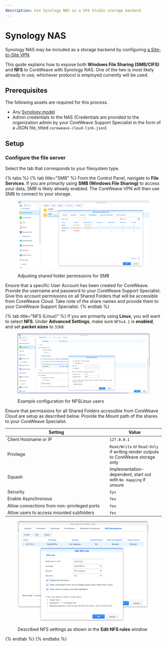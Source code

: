 ```yaml
---
description: Use Synology NAS as a VFX Studio storage backend
---
```


# Synology NAS

Synology NAS may be included as a storage backend by configuring [a Site-to-Site VPN](../../../../coreweave-kubernetes/networking/site-to-site-connections/site-to-site-vpn/).

This guide explains how to expose both **Windows File Sharing (SMB/CIFS)** and **NFS** to CoreWeave with Synology NAS. One of the two is most likely already in use; whichever protocol is employed currently will be used.

## Prerequisites

The following assets are required for this process.

* Any [Synology model](https://www.synology.com/en-us/dsm/packages/Docker)
* Admin credentials to the NAS (Credentials are provided to the organization admin by your CoreWeave Support Specialist in the form of a JSON file, titled `coreweave-cloud-link.json`)

## Setup

### Configure the file server

Select the tab that corresponds to your filesystem type.

{% tabs %}
{% tab title="SMB" %}
From the Control Panel, navigate to **File Services**. If you are primarily using **SMB (Windows File Sharing)** to access your data, SMB is likely already enabled. The CoreWeave VPN will then use SMB to connect to your storage.

<figure><img src="../../../../.gitbook/assets/image (35) (1) (1).png" alt=""><figcaption><p>Adjusting shared folder permissions for SMB</p></figcaption></figure>

Ensure that a specific User Account has been created for CoreWeave. Provide the username and password to your CoreWeave Support Specialist. Give this account permissions on all Shared Folders that will be accessible from CoreWeave Cloud. Take note of the share names and provide them to your CoreWeave Support Specialist.
{% endtab %}

{% tab title="NFS (Linux)" %}
If you are primarily using **Linux**, you will want to select **NFS**. Under **Advanced Settings**, make sure `NFSv4.1` is **enabled**, and set **packet sizes** to `32KB`.

<figure><img src="../../../../.gitbook/assets/image (46) (1) (1).png" alt=""><figcaption><p>Example configuration for NFSLinux users</p></figcaption></figure>

Ensure that permissions for all Shared Folders accessible from CoreWeave Cloud are setup as described below. Provide the Mount path of the shares to your CoreWeave Specialist.

<table><thead><tr><th width="315">Setting</th><th>Value</th></tr></thead><tbody><tr><td>Client Hostname or IP</td><td><code>127.0.0.1</code></td></tr><tr><td>Privilege</td><td><code>Read/Write</code> or <code>Read-Only</code> if writing render outputs to CoreWeave storage only</td></tr><tr><td>Squash</td><td>Implementation-dependent, start out with <code>No mapping</code> if unsure</td></tr><tr><td>Security</td><td><code>Sys</code></td></tr><tr><td>Enable Asynchronous</td><td><code>Yes</code></td></tr><tr><td>Allow connections from non-privileged ports</td><td><code>Yes</code></td></tr><tr><td>Allow users to access mounted subfolders</td><td><code>Yes</code></td></tr></tbody></table>



<figure><img src="../../../../.gitbook/assets/image (31) (2) (1).png" alt=""><figcaption><p>Described NFS settings as shown in the <strong>Edit NFS rules</strong> window</p></figcaption></figure>
{% endtab %}
{% endtabs %}
